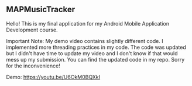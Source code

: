 ## MAPMusicTracker
Hello! This is my final application for my Android Mobile Application Development course.

Important Note: 
My demo video contains slightly different code. I implemented more threading practices in my code. The code was updated but I didn't have time to update my video and I don't know if that would mess up my submission. You can find the updated code in my repo. Sorry for the inconvenience! 

Demo: https://youtu.be/U6OkM0BQXkI
